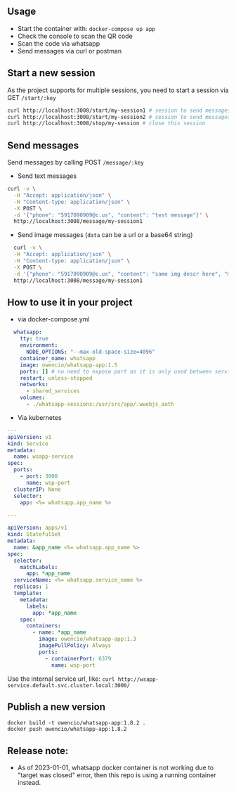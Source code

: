 ## Usage
- Start the container with: `docker-compose up app`
- Check the console to scan the QR code
- Scan the code via whatsapp
- Send messages via curl or postman

## Start a new session
As the project supports for multiple sessions, you need to start a session via GET `/start/:key`
```bash
curl http://localhost:3008/start/my-session1 # session to send messages using the first phone (account)
curl http://localhost:3008/start/my-session2 # session to send messages using a second phone (account)
curl http://localhost:3008/stop/my-session # close this session
```

## Send messages
Send messages by calling POST `/message/:key`
- Send text messages
```bash
curl -v \
  -H "Accept: application/json" \
  -H "Content-type: application/json" \
  -X POST \
  -d '{"phone": "5917090909@c.us", "content": "test message"}' \
  http://localhost:3008/message/my-session1
```

- Send image messages (`data` can be a url or a base64 string)
```bash
  curl -v \
  -H "Accept: application/json" \
  -H "Content-type: application/json" \
  -X POST \
  -d '{"phone": "5917090909@c.us", "content": "same img descr here", "media": { "data": "https://www.shutterstock.com/image-vector/sample-red-square-grunge-stamp-260nw-338250266.jpg", "mimetype": "image/png", "filename": "image.png" }}' \
  http://localhost:3008/message/my-session1
```

## How to use it in your project
- via docker-compose.yml
```yaml
  whatsapp:
    tty: true
    environment:
      NODE_OPTIONS: "--max-old-space-size=4096"
    container_name: whatsapp
    image: owencio/whatsapp-app:1.5
    ports: [] # no need to expose port as it is only used between services
    restart: unless-stopped
    networks:
      - shared_services
    volumes:
      - ./whatsapp-sessions:/usr/src/app/.wwebjs_auth
``` 
- Via kubernetes
```yaml
---
apiVersion: v1
kind: Service
metadata:
  name: wsapp-service
spec:
  ports:
    - port: 3000
      name: wsp-port
  clusterIP: None
  selector:
    app: <%= whatsapp.app_name %>

---

apiVersion: apps/v1
kind: StatefulSet
metadata:
  name: &app_name <%= whatsapp.app_name %>
spec:
  selector:
    matchLabels:
      app: *app_name
  serviceName: <%= whatsapp.service_name %>
  replicas: 1
  template:
    metadata:
      labels:
        app: *app_name
    spec:
      containers:
        - name: *app_name
          image: owencio/whatsapp-app:1.3
          imagePullPolicy: Always
          ports:
            - containerPort: 6379
              name: wsp-port
```
Use the internal service url, like: `curl http://wsapp-service.default.svc.cluster.local:3000/`

## Publish a new version
```
docker build -t owencio/whatsapp-app:1.8.2 .
docker push owencio/whatsapp-app:1.8.2
```

## Release note:
- As of 2023-01-01, whatsapp docker container is not working due to "target was closed" error, then this repo is using a running container instead.
